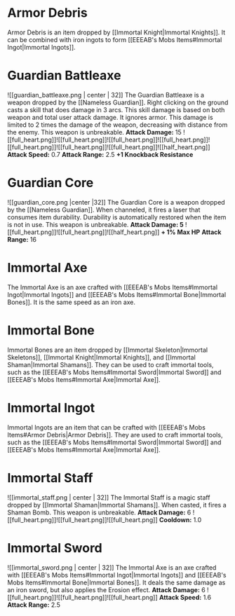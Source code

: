 # Armor Debris
Armor Debris is an item dropped by [[Immortal Knight|Immortal Knights]]. It can be combined with iron ingots to form [[EEEAB's Mobs Items#Immortal Ingot|Immortal Ingots]].
# Guardian Battleaxe
![[guardian_battleaxe.png | center | 32]]
The Guardian Battleaxe is a weapon dropped by the [[Nameless Guardian]]. Right clicking on the ground casts a skill that does damage in 3 arcs. This skill damage is based on both weapon and total user attack damage. It ignores armor. This damage is limited to 2 times the damage of the weapon, decreasing with distance from the enemy. This weapon is unbreakable.
**Attack Damage:** 15 ![[full_heart.png]]![[full_heart.png]]![[full_heart.png]]![[full_heart.png]]![[full_heart.png]]![[full_heart.png]]![[full_heart.png]]![[half_heart.png]]
**Attack Speed:** 0.7
**Attack Range:** 2.5
**+1 Knockback Resistance**
# Guardian Core
![[guardian_core.png |center |32]]
The Guardian Core is a weapon dropped by the [[Nameless Guardian]]. When channeled, it fires a laser that consumes item durability. Durability is automatically restored when the item is not in use. This weapon is unbreakable.
**Attack Damage: 5** ![[full_heart.png]]![[full_heart.png]]![[half_heart.png]] **+ 1% Max HP**
**Attack Range:** 16
# Immortal Axe
The Immortal Axe is an axe crafted with [[EEEAB's Mobs Items#Immortal Ingot|Immortal Ingots]] and [[EEEAB's Mobs Items#Immortal Bone|Immortal Bones]]. It is the same speed as an iron axe.
# Immortal Bone
Immortal Bones are an item dropped by [[Immortal Skeleton|Immortal Skeletons]], [[Immortal Knight|Immortal Knights]], and [[Immortal Shaman|Immortal Shamans]]. They can be used to craft immortal tools, such as the [[EEEAB's Mobs Items#Immortal Sword|Immortal Sword]] and [[EEEAB's Mobs Items#Immortal Axe|Immortal Axe]].
# Immortal Ingot
Immortal Ingots are an item that can be crafted with [[EEEAB's Mobs Items#Armor Debris|Armor Debris]]. They are used to craft immortal tools, such as the [[EEEAB's Mobs Items#Immortal Sword|Immortal Sword]] and [[EEEAB's Mobs Items#Immortal Axe|Immortal Axe]].
# Immortal Staff
![[immortal_staff.png | center | 32]]
The Immortal Staff is a magic staff dropped by [[Immortal Shaman|Immortal Shamans]]. When casted, it fires a Shaman Bomb. This weapon is unbreakable.
**Attack Damage:** 6 ![[full_heart.png]]![[full_heart.png]]![[full_heart.png]]
**Cooldown:** 1.0
# Immortal Sword
![[immortal_sword.png | center | 32]]
The Immortal Axe is an axe crafted with [[EEEAB's Mobs Items#Immortal Ingot|Immortal Ingots]] and [[EEEAB's Mobs Items#Immortal Bone|Immortal Bones]]. It deals the same damage as an iron sword, but also applies the Erosion effect.
**Attack Damage:** 6 ![[full_heart.png]]![[full_heart.png]]![[full_heart.png]]
**Attack Speed:** 1.6
**Attack Range:** 2.5
